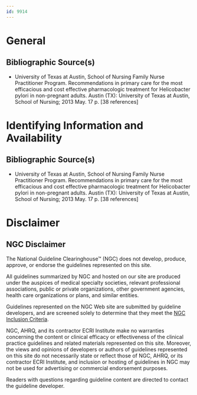 ```yaml
---
id: 9914
---
```


# General

## Bibliographic Source(s)

- University of Texas at Austin, School of Nursing Family Nurse Practitioner Program. Recommendations in primary care for the most efficacious and cost effective pharmacologic treatment for Helicobacter pylori in non-pregnant adults. Austin (TX): University of Texas at Austin, School of Nursing; 2013 May. 17 p. [38 references]

# Identifying Information and Availability

## Bibliographic Source(s)

- University of Texas at Austin, School of Nursing Family Nurse Practitioner Program. Recommendations in primary care for the most efficacious and cost effective pharmacologic treatment for Helicobacter pylori in non-pregnant adults. Austin (TX): University of Texas at Austin, School of Nursing; 2013 May. 17 p. [38 references]

# Disclaimer

## NGC Disclaimer

The National Guideline Clearinghouse™ (NGC) does not develop, produce, approve, or endorse the guidelines represented on this site.

All guidelines summarized by NGC and hosted on our site are produced under the auspices of medical specialty societies, relevant professional associations, public or private organizations, other government agencies, health care organizations or plans, and similar entities.

Guidelines represented on the NGC Web site are submitted by guideline developers, and are screened solely to determine that they meet the [NGC Inclusion Criteria](/help-and-about/summaries/inclusion-criteria).

NGC, AHRQ, and its contractor ECRI Institute make no warranties concerning the content or clinical efficacy or effectiveness of the clinical practice guidelines and related materials represented on this site. Moreover, the views and opinions of developers or authors of guidelines represented on this site do not necessarily state or reflect those of NGC, AHRQ, or its contractor ECRI Institute, and inclusion or hosting of guidelines in NGC may not be used for advertising or commercial endorsement purposes.

Readers with questions regarding guideline content are directed to contact the guideline developer.

